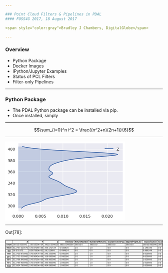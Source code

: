 ```yaml
---

### Point Cloud Filters & Pipelines in PDAL
#### FOSS4G 2017, 18 August 2017

<span style="color:gray">Bradley J Chambers, DigitalGlobe</span>

---
```


### Overview

  - Python Package
  - Docker Images
  - IPython/Jupyter Examples
  - Status of PCL Filters
  - Filter-only Pipelines

---

### Python Package

  - The PDAL Python package can be installed via pip.
  - Once installed, simply

---

$$\sum_{i=0}^n i^2 = \frac{(n^2+n)(2n+1)}{6}$$

---

<div class="output_wrapper">
<div class="output">


<div class="output_area">

<div class="prompt"></div>




<div class="output_png output_subarea ">
<img src="data:image/png;base64,iVBORw0KGgoAAAANSUhEUgAAAX8AAAD9CAYAAABUS3cAAAAABHNCSVQICAgIfAhkiAAAAAlwSFlz
AAALEgAACxIB0t1+/AAAIABJREFUeJzt3Xt8VPWd+P/XXDKTyVwySZjcEyCRkBhu4aYW1KqBigpo
L1ituruWWH9VsA9+vaC2Femj27X+trhe+t0qutpV1kW7XyntaqGIWi0KonILkVu4BULumWvmen5/
TDJkIIEkTDJJ5v18POYxk3POzHzOO8n7c87nfM7no1IURUEIIURCUce7AEIIIYaeJH8hhEhAkvyF
ECIBSfIXQogEJMlfCCESkDbeBegLRVFobnYhHZOiqVQqMjKMEpteSHx6J7Hp3WiKjc1m7nXdiDjy
V6lUqEdESYeWWi2xuRCJT+8kNr1LlNiM8t0TQgjRE0n+QgiRgCT5CyFEApLkL4QQCUiSvxBCJCBJ
/kIIkYAk+QshRAIaETd5DcTWz+v4vx8cITs9hcvyU5mQn8qEfCsmQ1K8iyaEEHE3IpL/wROttLW5
CYb6frddzbFWnB4/h+raOVTXzjufhJfnZKQwId/aWRmkYrMaUKlUg1RyIYQYnkZE8vf5Q/gCIULB
vif/a6fmkpuRwslGFycbnTS0eVAUON3s5nSzmw92nQLAmKwlb4yRXJsp/DzGSN4YIxajbrB2Rwgh
4m5EJP+BUKtVTCxMY2JhGgBef5DTTS5ONrmoa3RyqsmNPxjC1RHgwMl2Dpxsj3q/yZBE3hgjeTbj
2UrBZpJmIyHEqDBqk/+59EkaxuVYGJdjASAYUmho9dDY5qGp3UNTewdN7R04PX4AnB4/X55o48sT
bVGfY0zWMibVwBhrMmNSk8OvU8++1us0Q75vQgjRX/1K/qFQiDvvvJPPP/+c999/n+zsbADeeust
nn32WRobGykpKeGxxx5j0qRJkfft2bOHxx9/nIMHD2Kz2Vi2bBmLFy+O7Z70k0atIicjhZyMlKjl
Hb4AzZ0VQeRh9+DyBABwdQRwdTg4dsbR4+eaU5LOVgjWcIVgS00mo7OCSNJK5SCE6NmuXZ/zwx8u
P295MBjE5/Px3HMvMHVqRUy+q1/J/+WXXyY5OTlq2aeffsqqVat49tlnmT17Nq+88gr33XcfmzZt
wmQy4XA4qKqq4t5772XdunXs2LGDBx98kMLCQioqYrMTsZSs05JnM5FnM0Ut93gDNNs7aHN6aXf5
aHf6ws8uHw63j66RXx1uPw63n9rT9h4/32RIwmrSkWrSYzXpsJr0WE16Uo06rGY9VmN4XZJWeuEK
MVgCwRAt9o4e16k1KrwhFW3t7n5dZ+xNuiUZraZv/89Tp1awefPfopZ5vV4efPA+0tLSmTx56iWX
p0ufk39tbS3r1q3jmWee4dZbb40sf+ONN5g3bx5z584FYOnSpbz22mts3ryZ2267jU2bNmEwGKiq
qkKlUjFnzhwqKytZv379sEz+vTHoteTbTOSfUylAuAnJ4fadUyl4sbt8tDl9kaYkCDcnOT1+Tja6
Lvh9xmRtZ8XQVVHoSTXpSOt8TjXpybDoY76fQox2gWCIR57/mKb2npN/rI1JTeaf77uyzxXAuX71
q9X4fF5Wrfol6hiOM92n5B8KhXjkkUf4yU9+gtkcPTlATU0Nt912W+RnlUpFWVkZNTU1kfVlZWVR
3SnLy8vZsGFDvwqqVgGa4dklU61RkZ6aTHpqco/rA8EQ9s6zBKfbH6kAnB4/Lo8fR+dzoNtRRrh5
KUBd04UrCYNei8mQhDml66E7+9y13Ni5zKDDoNckTNdWtVoV9SzOSuTYKAz9Pms0KjQDyF8vvvg8
O3fu4MUXf4/ZbIxpmfqU/H//+99js9mYN28eJ0+ejFrncrnOqxAsFgtOp7PX9WazObK+r0wmQ7+2
H27SrRf+xSmKQocviL2zGcnR+WyPPPvDy90+/IFQ5H0ebwCPN0Bjm6dP5dBq1FiMOixGXfgMwqgP
/9x5RmExdi7rfG1J0aEZ4BHLcGG9SOwTWaLG5vlH5tHUx/+ZSzXGahhQM+7bb7/Nq6++wssvv0x5
+YSYl+uiyf/YsWO89NJL/OEPf+hxvdFoxOGIvvhpt9spLCyMrK+rq4ta73A4MJnObz65EKfTQz/u
8RqxDEkqDKl6MlN7btJRFAWvP4Sr82whpFLR0u7B5fHj8QZwewO4O8IVQtdz97h1tXX21t7ZY5n0
GozJSeGHQYsxOYmUZC1GQxKmZC0p3ZYbO5cbk5NI1mtQx/EsQ61WYbUaaWtzEUqEP55+kNiAvpd8
HOvYOOzufr9n//5qVq5cycqVjzJ27ARaWvp3sNwlPb33PHvR5L9z505aWlq45ZZbACJzWi5atIiH
HnqI0tJSqqurI9srikJNTQ3z588HoLS0lC1btkR9ZnV1NaWlpf3aiZBCTC6+jAY6jRqdSU9GajIW
swG7w9NrbMKVRfBshdD56F45eLzBqOXdzywAPN4gHm+w322kKhWk6Lsqg85KIrlb5ZF8drnJEL1e
l6SOWfNUKKQQlL+dHklsehev2DQ2NvDjH6/g9tu/Q2XlgkErw0WT/4IFC/jKV74S+bm+vp7bb7+d
F198kaKiIiZOnEhVVRXbtm1jxowZ/Od//ider5d58+YBMG/ePJ588knWrl3LPffcw86dO9m8eTMv
vfTSoOyQiKZSqUjWaUnW9b1jlz8QilQUHm+ADl+QDl/Xc++vz600FOXstYv+0qhVGPRaDHoNBr2W
FL228+ezj5QLrE9J1mJQS7daMbJ0dHSwcuX/y6RJU1i69P5B/a6LZgSDwYDBcLa9PRAI/yPbbDaM
RiMzZ87kscce46c//Wmkn//zzz8fadaxWCw8//zzrF69mqeffhqbzcaqVatGVE+fRJOkVZOk1fV7
iItgMESHPxhdMXiDncs6X/uCdPjPf33uuE3BkBK5KD5QGrWKlOQkknUaDHpNvyqQlOTws04buzMQ
IS7mvfe28OWX+zl69Ajz519z3vof/egR5s9fEJPvUild7TjD2L4jzTHrczuaqDWqizb7jBT+QIgO
XxCvP9wM5fUH8fo6n7s/fEF8/lDUsp7OOmJFrVJh0GvCZ096DYbuz7pwpXH+szbyHoNOQ3LnuoF2
9RsMGo2K9HQTLS1OafY5x2iKjc1m7nVdwgzvIIa38NmGGjMDGzspFFLwBbpXGCF8wSBqjYY2ewcd
3kAPFUoo6ueeKpCQogy46epcSVp1VGVg0IXPLpLPqSgMOs3ZCuTcbXUa9Lr4XkgXo4MkfzEqqNXn
X9vo75lRTxWI1x/E11WZBMKvu848fIFQ57pg58izZ1/3xB8I4Q+EsLsH3pTVRa/TRFcSnWciyb2c
mSSfU+kYDVr0Bn3C9vQRkvyFiOipAhkIRVHwB0I9Vxj+IN7OSiO6Ujm7vnulEuil0vL6wpUU+C6p
rBAe9DC5WwXSY6XSreII/9xTBaNNyJvGRipJ/kLEmEqlQpekQZekgQE2Y3WJnI34zz/L8HUt6/b6
bMURXfH4AheoSDo/tz1GFUnXBXRDZxNWuGlL29l0pTnnovvZJq2un/VJiXMXejxJ8hdiGDt7NnLp
nxUMKfg7K5JAKIQ2SUtruwevNxB1BtJViYSbts6vWHz+EP5gz01bXRVJm3PgFYlKFR5gMaXzmoeh
p4pDd/Z1921TOiuaFL1GRtC9CEn+QiQIjVqFprMi6boekmZMGlBPsa4zEl8PzVbebr2xup+teHt4
3dNFdkU5O2wJeAe8vzqtOnKDYfju9O53oHfdoR59V7rREO7mmwgSYy+FEDEVqzOSnpq1zq8szvbM
6rqoHtmmc1lPTVq+QAifw0uro38ViEatwmzUkaLXhO8+Tz6/0ug+1EnXMCcGvXZENVdJ8hdCxE2s
KpFgMBS5kN7VW6vrZkNP5AbDQNTPns6fzz37CIYU2hxe2nqer6lXSVo16ZZk0s16MizJpFv0pFuS
o17rk4ZPU5QkfyHEiKfRqEnRqEnR9z+lBYKhqKFKvP4gqNW0tnsiY1+dW3FEtuvGHwhxpsXNmZbe
B3IzGZJIt3RWDuZk0lO7vbaE5+0Yqh5TkvyFEAlNq1FjMqgxGcI9s/p6f0gopISHLvEG8PiCOD1+
7C4f9s4h2e3u8DDs3W8Q7Bqy5PiZnkfpTDXpuOnKsXx1Wt6gz+YnyV8IIQZArVaR0tnD6EICwRAO
tz+qUjj3dVfTU7vTx3/99SB/2X6chV8Zx5zJOYM2LIgkfyGEGERajZo0s540c+9zdHT4gtQ1ufjr
zpPYXT5a7F5eeedLtu9v4Ed3DM4gmJL8hRBiiAWCIRpaPZxqclHX7OJ0k6vHYT/621OpPyT5CyFE
jHQdxTs9fhzd5ut2eMLzdzs8fpxuP25vzwMFatQqCjJNFOemUpxnYXJxxqCVVZK/EEL0QSAYnj7V
0ZXQuyd3tx+nx4fT4+91GI2eWE06ivNSKc5NpSjXwrhsc+ewIINPkr8QIuF0Db4XmdLUG8DT0fns
CxIIKbQ5OqLmw/b1c84IFWA26kgz6bGadKSZ9VjNetJM4fb/nAwj6RZ93G4Mk+QvhBjxus9V3X2O
6p6Se9ey/hyhn0uXpI4k8a6Ebj3n51STblhN4HMuSf5CiGFFURR8nfNIn30Ew8++ruQdjFrv9ga4
lDkJVarwDVjmFB2WlCQyrCnotSqMyUmYU8LLzSlJpBrDR/AjbSiHnkjyF0IMKv85ibyraSXq53OS
/LlzOveXRq2KStrmFB1mw9lEbjJEJ3VjclLkztrRNI3jhUjyF0L0SzCkdDar+CNNK13PrkgbuT/y
86XOr6yC8OBphiRMKUmYo17rIq8jCd2gw6CXOQEuRpK/EAlOURQ8vmAkYbs7Aucl9e6JvsMXvPiH
XoBBrw0n8K6EHZW8O5N5ZyI3GaKPykXsSPIXYpRSFAV3RwBnR7g7ossTiHRNdHn9eLxB7E4vTo+f
S2llSdFrMRvDbeVdbebmFB0WY2eTiyEJszHc7GI0JA3ri6CJRJK/ECOMoii4OgK4OhN5T8nd6fHj
7hhYUtcnaTCnJGEx6rCk6DClJGHpSuqdCd2Soou0l0syH5kk+QsxzARDCg63D7vLR7sr/Gx3+Wjv
XOZw+/t9QVSlAkuKDmtnF8Q0s54cmxm9BixGHalGPRZj+Ih9OI05LwaPJH8hhpg/EDqb2M9N8u7w
XaJ97baoUoWTt9Wkx2rUYTXrSe18thr1WM1nE7tGffYIPVF6tIjeSfIXYhCEQgrtLh+tjg5a7F5a
HN7wa4cXRw8DePXGZEgiw5JMRmryOc/hm4osKTq5GCoGRJK/EAPU1fbe6vDSYu/oTPBeWhwdtDl9
hC7SNKMiPHlHV0Ifk2o4J8nrSdbJv6gYHH36y1qzZg0bN26kra0NvV7PrFmzWLlyJbm5uQSDQX7z
m9/wpz/9CbvdTn5+Pg888AA33nhj5P179uzh8ccf5+DBg9hsNpYtW8bixYsHbaeEiDV/IERTu4fG
tg4a2zw0tHlobPNctNujSgVjUpPJSk8hOy2FrPQUstINZFoNpFuS5WKpiJs+Jf9FixaxdOlSzGYz
Ho+Hp556ihUrVvD666/z2muvsWHDBn7/+98zfvx4tmzZwg9+8AMmTJhAcXExDoeDqqoq7r33Xtat
W8eOHTt48MEHKSwspKJicCYpEGKgFCXcXNPYFp3oLzauusWoIzs9hex0Q1Sit1kNgz4dnxAD0afk
X1xcHHmtKApqtZra2loAjh8/zhVXXEFRUREAlZWVWK1WDh48SHFxMZs2bcJgMFBVVYVKpWLOnDlU
Vlayfv36fiV/tQrQSNtmd11NvRKbnvUlPq4OP6eb3JxqcnG62cXpZvcFj+aNBi2FmWYKMk0UZJrI
sxnJyTCSkjyymme6rhPI9YLzJUps+vwXu3HjRlatWoXT6USr1bJy5UoAvvWtb/HDH/6QQ4cOMX78
eDZv3kwgEGDWrFkA1NTUUFZWFnWrdXl5ORs2bOhXQU0mQ7+2TyQSmwvrio/PH6Su0cnJBicnGxyc
aHDS1ssRvUatoiDLzLgcS/iRG35OtySPqmEDrFZjvIswbI322PQ5+S9cuJCFCxfS2NjIm2++SUlJ
CQAFBQXMnDmTW265BbVajU6n49e//jUZGeEZaFwuF2azOeqzzGYzTmfPs9f3xun0XNJdiKORWhVO
bBKbnvn9QZocfg4ca+bYGSf1za4e46RSQb7NRFGuhaJcC+NzLOSOMZ7fXBMM0trqGprCDzK1WoXV
aqStzXXRC9OJZjTFJj3d1Ou6fp+r2mw2lixZQmVlJVu3buVXv/oVx44dY8uWLeTk5PDFF1/wwAMP
kJKSwty5czEajdTV1UV9hsPhwGTqvVA9CSkQkv7I0TqbMiQ2YR2+ACcaXJxsdHKiwcmZVneP/eUz
LHrG51goyk1lfI6ZsdnmHnvVJEL/91BISYj9HIjRHpsBNVQGAgHcbjcNDQ3s27ePO++8k7y8PACm
T5/OzJkzef/995k7dy6lpaVs2bIl6v3V1dWUlpZeeulFQguFFE43u6itd1B72k59y/nJvuuovqTA
ysQCKxPyU0k16eNTYCGGkYsm/1AoxLp161iwYAEZGRnU19fzi1/8gry8PIqKipg+fTobN27khhtu
ICsri127drF9+3YefvhhAObNm8eTTz7J2rVrueeee9i5cyebN2/mpZdeGvSdE6OP3eWj9rSd2noH
x+odeP3RF2dVKijMMjOxwErZuDSumJKHv8M3qo/ghBgIlaJc+EbyUCjE9773Pfbu3YvH48FsNjN7
9mweeughCgsLcTqd/PrXv2br1q04nU7GjBnDN77xDe6///7IZ+zevZvVq1dz4MABbDYby5cv71c/
/31Hmmlrd0vTxjnUGhUWswG7wzNqY6MoCg2tHg7WtXPoZDsNbZ7ztsm0GigvSmfS+HQmFqRFet7I
EAa9k9j0bjTFxmYz97ruosl/OJDk37PRmvyDIYWTDc7OhN+G/ZzhEPRJGsrGpjGpM+FnpqX0+Dmj
6Z841iQ2vRtNsblQ8h9ZnZPFqKUoCicanew/1sqB4214zulrn27RUzHBRsWEMZQUWOXOWCEukSR/
ETeKolDf4mb/sVZqjrfh9EQf4RdkmqiYMIaKCTYKs0yjqn+9EPEmyV8MOXeHn721Lew+0kyLPfom
q4JME7PLMpldloXNKjevCTFYJPmLIaEoCsfqHew63MzBuvaom2cy0wxcUZbF7MuzyBszuu+qFGK4
kOQvBlUgGGJfbQvbaxqiBkfTJ2m44vJMrp6aS1GORZp0hBhikvzFoOjwBfjiYBM7DzTi6ghElhfl
Wrhmai6zSjMx6OXPT4h4kf8+EVPBYIjPDjbx9731kRuwVCqYVZrJgivGMja7965nQoihI8lfxISi
KBw+ZWfr53WR5h2dVs3VU3KZP7tALt4KMcxI8heXzOsL8s7243x5og0IT0949dRcbrumiFSjLr6F
E0L0SJK/uCT1LW7++FEtbU4fABMLrNxROYHCLGneEWI4k+QvBuzwqXbe+lstwZCCRq3i9usv44YZ
+dJzR4gRQJK/GJBj9Y5I4s+wJPP92yYxPscS72IJIfpIkr/ot2Z7B//ztyMEQwpjUpNZ+Z3ppFuS
410sIUQ/yOhYol9CIYX//fgY/kCIVKOOH91RIYlfiBFIkr/ol50HGjnd7AbguzeXSRdOIUYoSf6i
z/yBENv3nwFgzqRsJhVlxLlEQoiBkuQv+mxvbQuujgBqlYpFc8fHuzhCiEsgyV/0WfXRFgBmltqk
uUeIEU6Sv+gTh9tPXZMLgCsvz45zaYQQl0qSv+iTM63hi7xqlYry8WlxLo0Q4lJJ8hd90mzvAMCW
ZiBJq4lzaYQQl0qSv+gTRQnPvKXVyNANQowGkvxFn6Qa9QA0tnkIBENxLo0Q4lJJ8hd9kp2eAoDP
H+L9L07FuTRCiEslyV/0SZpZz6Tx6QBs+LCW+hZ3nEskhLgUkvxFn82dnINOq8bp8fPEus843eyK
d5GEEAPUp+S/Zs0arr/+eqZPn85VV13F8uXLOXXq7Kn/8ePHeeCBB5gxYwYzZsxgyZIl+P3+yPo9
e/bwzW9+k6lTp1JZWcmGDRtivydi0FmMOr751WKStGranT5+9epn7D7cFO9iCSEGoE/Jf9GiRWzY
sIHPPvuMd999l5ycHFasWAFAS0sLd955J6Wlpbz33nts376dn/3sZ2g04e6ADoeDqqoq5s+fz44d
O3j88cdZtWoVn3/++eDtlRg0+TYTS667DF1S+AzgqTd289rmA/gDwXgXTQjRD30az7+4uDjyWlEU
1Go1tbW1APzHf/wHubm5LFu2LLLN5MmTI683bdqEwWCgqqoKlUrFnDlzqKysZP369VRUVPS5oGoV
IN0Mo6hV3Z6HMDYFWSb+6aYyNn5Uy6kmN1t2nmT/sVaqFl5OUe7wmdBF3RmgrmdxlsSmd4kSmz5P
5rJx40ZWrVqF0+lEq9WycuVKAD755BOys7O57777+OKLL8jKyqKqqopFixYBUFNTQ1lZWdTUfuXl
5f1u+jGZZCyZ3sQjNhazgf/n61PZ8ukJ3v/sJKeaXPzi5R18/boJ3Pm1icPqRjCr1RjvIgxbEpve
jfbY9Dn5L1y4kIULF9LY2Mibb75JSUkJAK2trezZs4c1a9bw29/+lk8++YT777+f3NxcZs6cicvl
wmyOnszbbDbjdDr7VVCn00NI6ddbRj21Kpz44xmbKy/PJN+Wwv/+/RgtDi9vvnuQ7ftO84MlU8mI
8yQvarUKq9VIW5uLkPzxRJHY9G40xSY93dTrun5P42iz2ViyZAmVlZVs3boVo9HItGnTuPHGGwGY
M2cOV199Ne+++y4zZ87EaDRSV1cX9RkOhwOTqfdC9SSkQCg4sn8RMdfZ1BPv2OSmG/mHG0v5aM9p
ttc0cPyMk1Uv7WDZ1ydTnJcat3J1CYUUgvK30yOJTe9Ge2wG1NUzEAjgdrtpaGg4r0mnS9ey0tJS
ampqotZVV1dTWlo6kK8Ww1SSVs1XK/L4xrVF6LRq7C4fT6z7nLrG/p3hCSGGxkWTfygU4tVXX6W5
uRmA+vp6Vq9eTV5eHkVFRdx+++3s2rWLv/71r4RCIT7++GM++ugjKisrAZg3bx5ut5u1a9fi8/nY
tm0bmzdvZsmSJYO7ZyIuinNTuWt+CSZDEoFgiD9+dDTeRRJC9ECldI3Y1YtQKMT3vvc99u7di8fj
wWw2M3v2bB566CEKCwsBePvtt3nqqac4c+YM+fn5PPDAAyxYsCDyGbt372b16tUcOHAAm83G8uXL
Wbx4cZ8Lue9IM23tbmn2OYdao8JiNmB3eIZdbHYfbuad7cdRAf/fA3NIM+uHvAwajYr0dBMtLc5R
ffo+EBKb3o2m2Nhs5l7XXbTNX61W88ILL1xwmwULFkQl+3NNmTKFN99882JfJUaRJG34pFLh7Iig
QojhQ4Z3EDHX3N7B33aH7wCfUpxBepx7/Qghztfv3j5CXMj+Y628s/04/kAItUrFLV8ZF+8iCSF6
IMlfxESrw8v7X9Rx4GQ7AKlGHfcvLueyYdDVUwhxPkn+4pJ0+AL8fW89nx1sitwQU1po5XuLykk1
Df1FXiFE30jyFwOiKAp7a1t474tTeLwBAKwmHd+4tpirJmWj7uHeDyHE8CHJX/TbmVY3f/30JHVN
4fH8dVo1N15RyIIrxqLXDZ8xfYQQvZPkL/pl39EW/vfjY3T13pwx0ca3r59ARqr06BFiJJHkL/qs
e+LPtBr4zvwSJhdlxLtYQogBkOQv+qTZ3hFJ/IWZJn54RwUmQ1K8iyWEGCC5yUv0SX2LG0UBXZJa
Er8Qo4Akf9E/CgSCoXiXQghxiST5iz7JyUhBrQJfIMQTr31Gi70j3kUSQlwCSf6iT9LNySyeOx6N
WsWZVg+r/mMHm3acwB+QswAhRiJJ/qLPJuRb+fo1RSRp1Dg9fl7fcpBHnt/GR3tOj/jp7oRINJL8
Rb+Mz7Gw9JYyJhdloFJBs93Li3/ez0/+fRtvf3wMp8cf7yIKIfrgopO5DAcymUvP4j2ZS9fQzV2D
uUF4HP8ryrK4fkYe47ItQ16m7kbTpByxJrHp3WiKzSVN5iJEbzJSk7n16iKa2j18dqCJfUdb8AdC
fLjnNB/uOc3YbDPXTM3lysuzMOjlT02I4USO/EeweB/5n8vrC7K3tpnPDjbR6vBGluuS1MwqzeSa
qblclpeKaogGfRtNR3CxJrHp3WiKjRz5iyGh12mYMTGT6SU2jp9xsvtIMwdOtOHzh/hoTz0f7akn
b4yRa6bl8pVJ2RiT5UYxIeJFkr+IOZVKxdhsM2OzzXi8AfYdbWH34Waa2juoa3LxX389yJvvHWbm
xEy+WjG0ZwNCiDBJ/mJQGfRaZk7MZEaJjVNNLnYdbqbmeCv+QIht++rZtq+egkwTN8zI54rLs9An
yZDQQgwFafMfwYZbm39fdfgCVB9tZdehJhrbz94pbEzWcvWUXK6bnofNarjk7xlNbbexJrHp3WiK
jbT5i2ElWadleomNigljqGty8dmBRg6caMPVEeCd7cf5y47jzJiYyYIrChmfE9/uokKMVpL8Rdyo
VCrybSbybSYcbh9fHGpm16Em3N4An9Y08GlNA6WFVm68YiyTi9LluoAQMSTJXwwL5hQdV0/J4ary
LKqPtrK95gwtdi81x9uoOd7G2Cwzi+eOZ+plGVIJCBEDkvzFsKLVqJlSnMHkonQO1dnZUXOGk40u
jp1x8PQfdjMu28ytV4/vHF5CKgEhBqpPY/usWbOG66+/nunTp3PVVVexfPlyTp06dd52Tz75JBMn
TmTDhg1Ry/fs2cM3v/lNpk6dSmVl5XnrhTiXSqViQn4qd1aW8O0bLqMg0wTA0XoHT72xm1+v+5xj
9Y44l1KIkatPyX/RokVs2LCBzz77jHfffZecnBxWrFgRtc3u3bv54IMPsNlsUcsdDgdVVVXMnz+f
HTt28Pjjj7Nq1So+//zz2O2FGNUKM83cccMEvn39ZeTbwpXAlyfaWP3yDl78c3XU3cRCiL7pU/Iv
Li7GbA5v7tCOAAAbmElEQVR3GVIUBbVaTW1tbWS9z+fj0UcfZfXq1eh0uqj3btq0CYPBQFVVFTqd
jjlz5lBZWcn69etjuBsiERRmmbnjhsv4xjVFpJv1KMBHe+p59IWP2frZSULDv9eyEMNGn9v8N27c
yKpVq3A6nWi1WlauXBlZ98wzz3DFFVdQUVFx3vtqamooKyuLap8tLy/vd9OPWgVopI23O7Wq23PC
xEbFhEIrRfmpfH6gkQ93n6bDF+Q/Nx3gk/0N3HtzKTkZRgDUnQHqehZnSWx6lyix6XPyX7hwIQsX
LqSxsZE333yTkpISINye/8477/DWW2/1+D6XyxU5a+hiNptxOp39KqjJdOk3/YxWiRqb62eNZXZ5
Dn/6qJbdh5o4cKKNn6/dztLFk7jxqnGRAw6r1Rjnkg5fEpvejfbY9Lu3j81mY8mSJVRWVvLXv/6V
Rx55hJ///OcYjT0Hymg0UldXF7XM4XBgMpn69b1OpweZLCqaWhVO/Ikem5uuLGRCvoVN20/gcPv5
7R928/Ge0yxdWEZBbhptbS6ZaewcarUKq9UosenBaIpNenrveXZAXT0DgQBut5vm5mYOHjzID3/4
w8g6u93OqlWr+OCDD/jXf/1XSktL2bJlS9T7q6urKS0t7dd3hhRG1BAGQ6KzqUdiA8U5qfzjjUb+
sv04B06289mBRn76vJ0f3zOLHKt+xN+mP1hCIUVi04vRHpuLXvANhUK8+uqrNDc3A1BfX8/q1avJ
y8tj3LhxvPfee2zYsCHyyMzMZMWKFfz0pz8FYN68ebjdbtauXYvP52Pbtm1s3ryZJUuWDO6eiYRj
0GtZPHc882cVoNWoaHF4eeT/fMQfP6wd8UdwQsRan47833//fZ577jk8Hg9ms5nZs2fz8ssvo9Pp
yM7OjtpWo9FgsVhIS0sDwGKx8Pzzz7N69WqefvppbDYbq1at6vHisBCXSqVSMe2yMeSNMbLx70dp
au/gD+8fYffhZu69uYystJR4F1GIYUFG9RzBRuqonkMloIT44IvTfFrTAIBOq+br1xZTOSN/1Pfk
uJjRNHJlrI2m2FxoVM8+9fMXYiTSaTV8/boJfOPaIozJWnyBEK9vOcjql3ew/2hLvIsnRFxJ8hej
3oQCK/feVEb5uHBT5PEGJ0++/gVPv7mb082uOJdOiPiQgd1EQjDotdx81TimFI9h6+d11Le4+eJQ
E7sONzGrNJObrhxLYVbvp8hCjDaS/EVCKcg0cff8EvYfa+WDXaewu/1s39/A9v0NTCnO4KYrxzIh
X+YUFqOfJH+RcFQqFZePS6ekwMq+oy18Ut1Am9PL7sPN7D7czNhsMzdMz+eKyzNJ0sqcwmJ0kt4+
I5j09rmwvsYnFFL48kQbn1SfoaHNE1luMiRx9dQcrpuWx5gYzCk8nIymHi2xNppiI3P4CnEBarWK
srFplBZaOdHg5LODTRw82YbT4+ftj4/zzsfHmVSUwTVTc5l6WQZajfSTECOfJH8hOqlUKgqzzBRm
mbG7fOw63MSuQ824vQH2HGlmz5FmUo065k7J4eqpuWSOsrMBkVik2WcEk2afC4tFfALBEAdPtrPr
cBPHz0SPRFs2No2rp+Ywo8Q24q4NjKamjVgbTbGRZh8hBkirUVM2No2ysWm0OrzsPtzEniMtuL0B
9h9rZf+xVozJWq4qz+bqqbmR6SaFGO7kyH8EkyP/Cxus+ARDCofr2tl9pJna03a6/wcV5Vq4dmou
s8uy0OuG79nAaDq6jbXRFBs58hcihjRqFSUFVkoKrDjcPvYcaWHPkWbaXT6OnLJz5JSd/9pykCvL
s7l2ai5js+XmMTH8SPIX4hKYU3R8ZVI2V5Vncazewa7DzRw82UaHL8h7n9fx3ud1FOdZuGFGPjMn
ZkpPITFsSPIXIgZUKhXjciyMy7Hg8vjZW9vCrsPNtDm9HK6zc7iumv82HuLaablcV5FHqkkf7yKL
BCdt/iOYtPlfWLzjoygKR+sdfHagkcOn7JHlWo2aa6flctOVY0kzx6cSGE3t2rE2mmIjbf5CxIFK
pWJ8joXxORZaHV6+ONTE7sPNeP1Btuw8yftfnOKaqTncfNW4uFUCInFJA6QQQyDNrOe6ijzuX1zO
NVNySNZpCARDvPtZHY+88DEf7j7NCDgJF6OIJH8hhpA+ScOV5dl8b1E510wNVwJeX5CX/nc//2fD
Ppwef7yLKBKEJH8h4kCfpOHKy7P57k1lFOVaAPi0poE163cRkjMAMQQk+QsRR0ZDEt+4pogbpucB
UHvaHplzWIjBJMlfiDhTqVTMmJjJuM6bwd7+5HicSyQSgSR/IYYBnz9Is70DAHNKUpxLIxKBdPUU
Io4UReHwKTsf7DqFw+1Ho1Zxxw0T4l0skQAk+QsRB4qicKLByd92n6auyRVZ/vVri8jJMMaxZCJR
SPIXYogoikJdk4svT7Rx8EQbdvfZbp2lhVa+8dViinNT41hCkUgk+QsxiALBEHWNLg6cbOPAiTZc
HYGo9YVZJr55bTHl49NRqVRxKqVIRJL8hYghXyDIqSYXJxqcnGhwcbrZRTAU3W8/JyOFGRMzmTnR
RkGmSZK+iIs+Jf81a9awceNG2tra0Ov1zJo1i5UrV5Kbm8tbb73F66+/zuHDh1Gr1UyePJkf/ehH
TJw4MfL+PXv28Pjjj3Pw4EFsNhvLli1j8eLFg7ZTQgwVjzfAqeZwsj/Z4KS+xU2oh3u0CjJNzJho
Y8bETPLGSJu+iL8+Jf9FixaxdOlSzGYzHo+Hp556ihUrVvD666/jcrlYtmwZFRUVaLVannvuOb77
3e+yefNmDAYDDoeDqqoq7r33XtatW8eOHTt48MEHKSwspKKiYrD3T4iY8fmDnGn1cLrZRX2Lm/oW
N21OX4/b5mSkMLEwjYmdk77IwG1iuOlT8i8uLo68VhQFtVpNbW0tAN/5zneitv3+97/Pv//7v3Pk
yBHKy8vZtGkTBoOBqqoqVCoVc+bMobKykvXr1/cr+atVgEZOj7tTq7o9S2zOcynxCQRDNLZ6ON3i
5nSzm/pmF03tHfQ08oKK8JH9xEIrE8eGE77FqLvk8g8mdWdwup7FWYkSmz63+W/cuJFVq1bhdDrR
arWsXLmyx+22bduGwWBg7NixANTU1FBWVhbVrlleXs6GDRv6VVCTydCv7ROJxObCLhYfd4ef080u
Tje5ONUUfm5s7bn5BsCWZmBCgZUJBWlMKLByWb4Vo2Fk3phltUoTVG9Ge2z6nPwXLlzIwoULaWxs
5M0336SkpOS8bWpra3n44Yf5yU9+gslkAsDlcmE2R08oYDabcTqd/Sqo0+np9Z8xUalV4cQmsenZ
ufFRFAW7y8eZVg8NrR7OtLg50+rB7uq56QbCd9uOz7FQlGvpHJvffN4sXF6PF6/HO9i7E1NqtQqr
1Uhbm4uQ/PFEGU2xSU839bqu3719bDYbS5YsobKykq1bt2K1WgE4dOgQ//RP/8S9997LHXfcEdne
aDRSV1cX9RkOhyNSOfRVSEFmqzpXZ1OGxOZ8/kCIZkcHjuPtHKu309DiprGtA68/2Ot7xqQmU5Bp
YmyWmYKs8HOaWX9eb5yRPrtTd6GQMqr2J5ZGe2wG1NUzEAjgdrtpaGjAarWyb98+li5dyve//33u
vvvuqG1LS0vZsmVL1LLq6mpKS0sHXmohOimKgsPtp6EtfDTf2Oahoc1Dq6P3I3G1SkXumBQKMs2M
zTJRkGWmMMuEMXlkNt0IMRAXTf6hUIh169axYMECMjIyqK+v5xe/+AV5eXkUFRWxc+dO7r//fn70
ox+xZMmS894/b948nnzySdauXcs999zDzp072bx5My+99NKg7JAYvfyBEE3t4eTe2Oqhoa2DxjbP
BY/mzSk6CjKN5I0xUZAZfuSOSSFJqxnCkgsx/Fx0AvdQKMT3vvc99u7di8fjwWw2M3v2bB566CEK
Cwu5++672bFjBwZD9EW1F154gZkzZwKwe/duVq9ezYEDB7DZbCxfvrxf/fxlAveexXuC8sEy0KP5
7IwUCjJN5NuM4aP6bBPFYzNobXWN6tP3gRhNk5TH2miKzYUmcL9o8h8OJPn3bDQk/2BIocXeEb4A
2+qmoTWc6Dt8vR/NmwxJnUn+wkfzo+mfONYkNr0bTbG5UPKX4R3EkOm6SSp8RB9O9E3tHecNf9BF
rVKRk5FCfmeC70r2VpNOhkQQ4hJJ8heDIhAM0dDqidwJW9/iptne801SAMk6DQWZJgozwz1tCrNM
5I0xStu8EINEkr+4ZIqi0NjWERn24HSLm6a23u89SDPrw4k+K5zsC7NMjLEaUMvRvBBDRpK/6LdA
MER9i5uTjU5ONrqoa3T12uPGkpLEuJzwDVLjss2My7GQOsyHPhAiEUjyFxflD4Q6E314mOL6FheB
Hi6EGZO1kQQ/Ljt8N2xPN0kJIeJPkr/okcPt48gpO4dOtXOs3tFjss+wJFNSkMqEAisl+VZyMlIk
0QsxQkjyF0C43f5Mq4dDde0crmvnTKvnvG3yxhg7E30qJQVW0i3JcSipECIWJPknuA5fgOqjrew+
3ExDW3TC1ydpKB+fztTiDKYUZ5w3oJkQYuSS5J+AFEXhZKOLXYea+PJEW1Q/+zGpyUy9bAxTL8tg
YkEaSVp1HEsqhBgskvwTiKIoHD/j5KO9pznZ6Ios12nVzCzN5JqpuUzIT5V2eyESgCT/BHHsjIOP
9kQn/cJME9dMy+XKy7NIkREthUgokvxHufoWNx/sOsXRekdkWVGuhcVzxzNpfLoc5QuRoCT5j1Kt
Di8f7jnN/mOtkWXjc8wsnlvE5CJJ+kIkOkn+o8zpZhfb9zdw4GRbZByd7PQUvnFtMdNLxkjSF0IA
kvxHhVBI4VBdOztqGjjRcHZu5FSTjsVzx3P1lBw0aum1I4Q4S5L/CNXVXfPQF6fYfagJd0cgsi4n
I4UbZxdyZXm2dNUUQvRIkv8I0nUX7pfHW9l/vA27yxe1vqTAyo1XFDKlOENGyBRCXJAk/2HO6fFz
9LSd2noHx+oduL2BqPUFWSZmTcxkVlkmWWkpcSqlEGKkkeQ/zPj8QeqaXBytd3D0tJ3G9o7ztsmw
6JldlsVXJmcztTRb5qgVQvSbJP84c3f4OdnoioyNf6bVfd5sV0laNRMLrEwan075+HRyxxhRqVRo
NCrpvSOEGBBJ/kNIURTaXT7qGl2c6Bwfv8Xu7XHbfJuRSeMzKB+fTklBqkxnKISIKUn+gygYUmho
dYdnu2pyUdfkxOUJnLedWqVibLaJCflWSgqsXJafiiVFZrsSQgweSf4x5PUFOdnkpK4z2Z9u7nnG
K51WTVGuhZICKxMKrBTnWkjWya9CCDF0JONcAo830Dm1YfjR0OY5r70ewGrScVm+lcvyUpmQn0pB
pgmtRvrfCyHiR5J/P3T4Ahw/4+R4g5MTDQ4a287viaMC8mwmJuSncll+KhPyUslITZYLs0KIYUWS
/wUoikJTewdHTtk5fMpOXZPzvCP7rvb6iQVplBSGpziU4ZGFEMNdn5L/mjVr2LhxI21tbej1embN
msXKlSvJzc0F4K233uLZZ5+lsbGRkpISHnvsMSZNmhR5/549e3j88cc5ePAgNpuNZcuWsXjx4sHZ
o0sUCIY4Wu/g8Kl2jpyy43D7o9Zr1CrG5ZiZWJDGxMJwU45BL3WoEGJk6VPWWrRoEUuXLsVsNuPx
eHjqqadYsWIFr7/+Op9++imrVq3i2WefZfbs2bzyyivcd999bNq0CZPJhMPhoKqqinvvvZd169ax
Y8cOHnzwQQoLC6moqBjs/esTRVGob3Gzt7aF/cda6fAFo9anGnVMLs5gSlEGl49LJyVZkr0QYmTr
UxYrLi6OvFYUBbVaTW1tLQBvvPEG8+bNY+7cuQAsXbqU1157jc2bN3PbbbexadMmDAYDVVVVqFQq
5syZQ2VlJevXr+9X8lerAE1s282dHj97Djez90gzzef0ty/OtUTmsi3MNg/LsXLUalXUs4gm8emd
xKZ3iRKbPh/Cbty4kVWrVuF0OtFqtaxcuRKAmpoabrvttsh2KpWKsrIyampqIuvLysqiLniWl5ez
YcOGfhXUZDL0a/sLaXd6+eCLOnZU10d1xcyzGbluZgHXTS8gM33kjJNjtRrjXYRhTeLTO4lN70Z7
bPqc/BcuXMjChQtpbGzkzTffpKSkBACXy4XZbI7a1mKx4HQ6e11vNpsj6/vK6fQQusTha9pdPrbt
rWfP4WaCnR+WotdyZXkWc6bkUJxr6aykQrS09K988aBWq7BajbS1uQhdanBGIYlP7yQ2vRtNsUlP
N/W6rt+N1zabjSVLllBZWcnWrVsxGo04HI6obex2O4WFhQAYjUbq6uqi1jscDkym3gvVk5ACoQEO
XhYKKXz6ZQMf7jkdOdI3GZL42uwCrp+eH7lgGwoBjLxfdiikyMBuFyDx6Z3EpnejPTYDunIZCARw
u900NDRQWlpKdXV1ZJ2iKNTU1DB//nwASktL2bJlS9T7q6urKS0tvYRi9119i5t3PjlOQ5sHAHNK
EguuGMt1FXnodTJejhAiMV30NtNQKMSrr75Kc3MzAPX19axevZq8vDyKior41re+xebNm9m2bRs+
n4+XXnoJr9fLvHnzAJg3bx5ut5u1a9fi8/nYtm0bmzdvZsmSJYO6Y4qi8Mn+M7y66ctI4r96Sg6/
rLqSG68olMQvhEhofTryf//993nuuefweDyYzWZmz57Nyy+/jFarZebMmTz22GP89Kc/jfTzf/75
5yPNOhaLheeff57Vq1fz9NNPY7PZWLVq1aB28/R4A/z542McOWUHICvNwD8uKGViYdqgfacQQowk
KkXpaTSa4WXfkWba2t19avM/0+Lm/35YG5ni8KryLO7+2sRROXCaRqMiPd1ES4tzVLdNDpTEp3cS
m96NptjYbOZe142qjFh9tIV3th8nEFRI0qq5a14Jc6fkyLg6QghxjhGR/PU6DclJGoKa3mvhVoeX
P398DEWBdIueZV+fwtjs3ms9IYRIZCMi+V+Wb6UlRXvBU7Ds9ADjsi1YTTr+4cZSLEaZDEUIIXoz
IpJ/Xxj0Wn72DzPjXQwhhBgRZEYRIYRIQJL8hRAiAUnyF0KIBCTJXwghEpAkfyGESECS/IUQIgFJ
8hdCiAQkyV8IIRLQiBjYTQghRGzJkb8QQiQgSf5CCJGAJPkLIUQCkuQvhBAJSJK/EEIkIEn+QgiR
gCT5CyFEApLkL4QQCUiSvxBCJCBJ/kIIkYAGPfkHg0GeeOIJrrzySioqKli2bBktLS29bv/BBx9w
8803M2XKFG655RY+/PDDqPXHjh3jH//xH5k2bRrXXHMNL730UtR6j8fDww8/zMyZM5k5cyaPPPII
HR0dg7JvsTDU8bn77ruZNGkSFRUVkcfWrVsHZd8uVaxj8+ijj3LzzTdz+eWX8+ijj17y98XTUMdm
5cqVlJeXR/3dvPbaazHfr1iIZWxqa2tZvnw5V199NRUVFdx888288cYbUe8faTknQhlkv/3tb5X5
8+crx48fV+x2u/Lggw8q3/3ud3vc9vjx48qUKVOUt956S/F6vcqGDRuUqVOnKidOnFAURVECgYBy
4403KqtXr1bcbreyd+9e5corr1T+/Oc/Rz7j0UcfVW6//XalsbFRaWpqUm6//Xbl5z//+WDv5oAN
dXzuuusu5bnnnhuSfbtUsYyNoijKK6+8onzwwQfKAw88oDzyyCOX9H3xNtSx+clPftLj8uEolrH5
4osvlFdffVWpr69XQqGQsmPHDmXGjBnKX/7yl8hnjLSc02XQk/9Xv/pVZf369ZGfjx07ppSUlCgn
T548b9t/+7d/U+64446oZXfccYfyzDPPKIqiKNu2bVOmTJmiOJ3OyPo1a9Yod911l6IoiuLxeJTJ
kycrf//73yPr//73vytTpkxROjo6YrpfsTKU8VGUkZX8Yxmb7npLZP35vngb6tiMpOQ/WLHp8oMf
/ED5xS9+oSjKyMw5XQa12cdut3Pq1CkmTZoUWVZYWIjJZKKmpua87WtqaigvL49advnll0e2ramp
Ydy4cRiNxsj68vJyvvzySyB8iub1eqM+4/LLL6ejo4Pa2tqY7lssDHV8urzyyivMnj2bm2++md/9
7nf4/f5Y7lZMxDo2sf6+eBrq2HTZtGkTs2fP5mtf+xpPPPEELpdrYDswiAY7Nh6Ph127djFx4kRg
5OWc7gY1+Xf9cZhMpqjlFosFp9PZ4/Zms7nXbXtabzabo9Z3Leu+Hujx++JtqOMDsGLFCjZt2sS2
bdv45S9/yRtvvMHTTz8dk/2JpVjHJtbfF09DHRuAu+66i7fffpuPP/6YZ599lh07dvCzn/1sAKUf
XIMZm2AwyI9//GOys7O59dZbo75vpOSc7gY1+XcdgZ4bBLvdft4vp2t7h8PR67Y9rXc4HFHru5Z1
Xw/n/zEMB0MdH4CKigpSU1PRaDRMmzaN5cuX88c//jEm+xNLsY5NrL8vnoY6NgCTJk1izJgxqNVq
JkyYwMMPP8xf/vIXfD7fAPZg8AxWbPx+PytWrKCxsZHf/e53JCUlRX3fSMk53Q1q8rdYLOTm5rJv
377IshMnTuB0OiOnTd2VlpZSXV0dtWz//v2UlpZG1h89ehS32x1ZX11dHfms8ePHo9fro76vurqa
5ORkxo8fH9N9i4Whjk9P1Go1yjCczyfWsYn198XTUMemJ2p1OHUMt7+dwYiN1+vlwQcfpKWlhRdf
fDHqKH+k5ZzuBr2r55IlS3jhhRciv4Ann3ySuXPnkp+ff962t956K3v37uVPf/oTfr+fP/3pT+zb
ty9yijVr1ixyc3P5zW9+Q0dHB/v37+e///u/+fa3vw1AcnIyixYt4umnn6a5uZnm5maefvppFi9e
jF6vH+xdHZChjI/dbmfr1q24XC4URaG6uppnnnmGm266aUj3ua9iGRsAn8+H1+slGAwSCoXwer1R
R679+b54G+rY/PnPf8ZutwNw9OhRnnjiCa6//vph+X8Vy9i4XC6WLl2K3+/nhRdeiLqeBiMz50QM
9hXlQCCg/Mu//Isye/ZsZdq0acoDDzygNDc3K4qiKBs2bFCmTZsWtf3777+v3HTTTcrkyZOVm266
Sfnb3/4Wtf7o0aPKPffco0yZMkWZM2eOsnbt2qj1LpdLWblypTJjxgxlxowZysMPP6x4PJ7B3clL
MJTxaW5uVr71rW8p06dPV6ZNm6bMnz9feeaZZxSv1zv4OzoAsY7NXXfdpZSUlEQ9uveEutD3DTdD
HZu77rpLmTVrljJ16lTluuuuU/75n/9ZcTgcg7+jAxDL2PzP//yPUlJSokyZMkWZNm1a5PGzn/0s
ss1IyzldZA5fIYRIQDK8gxBCJCBJ/kIIkYAk+QshRAKS5C+EEAlIkr8QQiQgSf5CCJGAJPkLIUQC
kuQvhBAJ6P8HxbTec3YHrFoAAAAASUVORK5CYII=
"
>
</div>

</div>

</div>
</div>

</div>

---

<div class="output_wrapper">
<div class="output">


<div class="output_area">

<div class="prompt output_prompt">Out[78]:</div>



<div class="output_html rendered_html output_subarea output_execute_result">
<div>
<style>
    .dataframe thead tr:only-child th {
        text-align: right;
        font-size: 20%;
    }

    .dataframe thead th {
        text-align: left;
        font-size: 20%;
    }

    .dataframe tbody tr th {
        vertical-align: top;
        font-size: 20%;
    }
    .dataframe tbody tr td {
        vertical-align: top;
        font-size: 20%;
    }
</style>
<table border="1" class="dataframe">
  <thead>
    <tr style="text-align: right;">
      <th></th>
      <th>X</th>
      <th>Y</th>
      <th>Z</th>
      <th>Intensity</th>
      <th>ReturnNumber</th>
      <th>NumberOfReturns</th>
      <th>ScanDirectionFlag</th>
      <th>EdgeOfFlightLine</th>
      <th>Classification</th>
      <th>ScanAngleRank</th>
      <th>UserData</th>
      <th>PointSourceId</th>
    </tr>
  </thead>
  <tbody>
    <tr>
      <th>count</th>
      <td>38010.000000</td>
      <td>3.801000e+04</td>
      <td>38010.000000</td>
      <td>38010.000000</td>
      <td>38010.0</td>
      <td>38010.0</td>
      <td>38010.0</td>
      <td>38010.0</td>
      <td>38010.000000</td>
      <td>38010.0</td>
      <td>38010.0</td>
      <td>38010.0</td>
    </tr>
    <tr>
      <th>mean</th>
      <td>512767.010570</td>
      <td>5.403708e+06</td>
      <td>356.171434</td>
      <td>0.426835</td>
      <td>1.0</td>
      <td>1.0</td>
      <td>0.0</td>
      <td>0.0</td>
      <td>1.146330</td>
      <td>0.0</td>
      <td>0.0</td>
      <td>0.0</td>
    </tr>
    <tr>
      <th>std</th>
      <td>38.570375</td>
      <td>8.587360e+01</td>
      <td>29.212680</td>
      <td>0.494624</td>
      <td>0.0</td>
      <td>0.0</td>
      <td>0.0</td>
      <td>0.0</td>
      <td>0.989249</td>
      <td>0.0</td>
      <td>0.0</td>
      <td>0.0</td>
    </tr>
    <tr>
      <th>min</th>
      <td>512700.870000</td>
      <td>5.403547e+06</td>
      <td>295.250000</td>
      <td>0.000000</td>
      <td>1.0</td>
      <td>1.0</td>
      <td>0.0</td>
      <td>0.0</td>
      <td>0.000000</td>
      <td>0.0</td>
      <td>0.0</td>
      <td>0.0</td>
    </tr>
    <tr>
      <th>25%</th>
      <td>512733.530000</td>
      <td>5.403645e+06</td>
      <td>329.060000</td>
      <td>0.000000</td>
      <td>1.0</td>
      <td>1.0</td>
      <td>0.0</td>
      <td>0.0</td>
      <td>0.000000</td>
      <td>0.0</td>
      <td>0.0</td>
      <td>0.0</td>
    </tr>
    <tr>
      <th>50%</th>
      <td>512766.940000</td>
      <td>5.403705e+06</td>
      <td>356.865000</td>
      <td>0.000000</td>
      <td>1.0</td>
      <td>1.0</td>
      <td>0.0</td>
      <td>0.0</td>
      <td>2.000000</td>
      <td>0.0</td>
      <td>0.0</td>
      <td>0.0</td>
    </tr>
    <tr>
      <th>75%</th>
      <td>512799.900000</td>
      <td>5.403790e+06</td>
      <td>385.860000</td>
      <td>1.000000</td>
      <td>1.0</td>
      <td>1.0</td>
      <td>0.0</td>
      <td>0.0</td>
      <td>2.000000</td>
      <td>0.0</td>
      <td>0.0</td>
      <td>0.0</td>
    </tr>
    <tr>
      <th>max</th>
      <td>512834.760000</td>
      <td>5.403850e+06</td>
      <td>404.080000</td>
      <td>1.000000</td>
      <td>1.0</td>
      <td>1.0</td>
      <td>0.0</td>
      <td>0.0</td>
      <td>2.000000</td>
      <td>0.0</td>
      <td>0.0</td>
      <td>0.0</td>
    </tr>
  </tbody>
</table>
</div>
</div>

</div>

</div>
</div>

</div>

